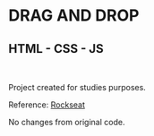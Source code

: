 # DRAG AND DROP #

## HTML - CSS - JS ##
</br>

Project created for studies purposes.

Reference: [Rockseat](https://www.youtube.com/watch?v=6wn8hpUcEcM&ab_channel=Rocketseat)

No changes from original code.